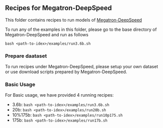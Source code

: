 ## Recipes for Megatron-DeepSpeed
This folder contains recipes to run models of [Megatron-DeepSpeed](https://github.com/microsoft/Megatron-DeepSpeed)

To run any of the examples in this folder, please go to the base directory of Megatron-DeepSpeed and run as follows

```bash <path-to-idex>/examples/run3.6b.sh```

### Prepare daataset

To run recipes under Megatron-DeepSpeed, please setup your own dataset or use download scripts prepared by Megatron-DeepSpeed.

### Basic Usage

For Basic usage, we have provided 4 running recipes:

* 3.6b:     ```bash <path-to-idex>/examples/run3.6b.sh```
* 20b:      ```bash <path-to-idex>/examples/run20b.sh```
* 10%175b:  ```bash <path-to-idex>/examples/run10p175.sh```
* 175b:     ```bash <path-to-idex>/examples/run17b.sh```